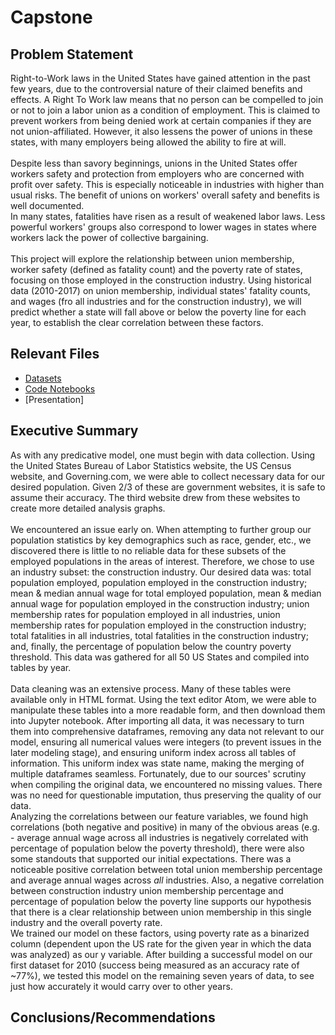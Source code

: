 # Capstone

## Problem Statement

Right-to-Work laws in the United States have gained attention in the past few years, due to the controversial nature of their claimed benefits and effects. A Right To Work law means that no person can be compelled to join or not to join a labor union as a condition of employment. This is claimed to prevent workers from being denied work at certain companies if they are not union-affiliated. However, it also lessens the power of unions in these states, with many employers being allowed the ability to fire at will.     
<br>
Despite less than savory beginnings, unions in the United States offer workers safety and protection from employers who are concerned with profit over safety. This is especially noticeable in industries with higher than usual risks. The benefit of unions on workers' overall safety and benefits is well documented.    
In many states, fatalities have risen as a result of weakened labor laws. Less powerful workers' groups also correspond to lower wages in states where workers lack the power of collective bargaining.    
<br>
This project will explore the relationship between union membership, worker safety (defined as fatality count) and the poverty rate of states, focusing on those employed in the construction industry. Using historical data (2010-2017) on union membership, individual states' fatality counts, and wages (fro all industries and for the construction industry), we will predict whether a state will fall above or below the poverty line for each year, to establish the clear correlation between these factors.

## Relevant Files

* [Datasets](https://github.com/rows317/Capstone1/tree/master/Data)
* [Code Notebooks](https://github.com/rows317/Capstone1/tree/master/code)
* [Presentation]

## Executive Summary

As with any predicative model, one must begin with data collection. Using the United States Bureau of Labor Statistics website, the US Census website, and Governing.com, we were able to collect necessary data for our desired population. Given 2/3 of these are government websites, it is safe to assume their accuracy. The third website drew from these websites to create more detailed analysis graphs.<br>    
We encountered an issue early on. When attempting to further group our population statistics by key demographics such as race, gender, etc., we discovered there is little to no reliable data for these subsets of the employed populations in the areas of interest. Therefore, we chose to use an industry subset: the construction industry. Our desired data was: total population employed, population employed in the construction industry; mean & median annual wage for total employed population, mean & median annual wage for population employed in the construction industry; union membership rates for population employed in all industries, union membership rates for population employed in the construction industry; total fatalities in all industries, total fatalities in the construction industry; and, finally, the percentage of population below the country poverty threshold. This data was gathered for all 50 US States and compiled into tables by year. <br>  
Data cleaning was an extensive process. Many of these tables were available only in HTML format. Using the text editor Atom, we were able to manipulate these tables into a more readable form, and then download them into Jupyter notebook. After importing all data, it was necessary to turn them into comprehensive dataframes, removing any data not relevant to our model, ensuring all numerical values were integers (to prevent issues in the later modeling stage), and ensuring uniform index across all tables of information. This uniform index was state name, making the merging of multiple dataframes seamless. Fortunately, due to our sources' scrutiny when compiling the original data, we encountered no missing values. There was no need for questionable imputation, thus preserving the quality of our data.
<br>
Analyzing the correlations between our feature variables, we found high correlations (both negative and positive) in many of the obvious areas (e.g. - average annual wage across all industries is negatively correlated with percentage of population below the poverty threshold), there were also some standouts that supported our initial expectations. There was a noticeable positive correlation between total union membership percentage and average annual wages across *all* industries. Also, a negative correlation between construction industry union membership percentage and percentage of population below the poverty line supports our hypothesis that there is a clear relationship between union membership in this single industry and the overall poverty rate.
<br>
We trained our model on these factors, using poverty rate as a binarized column (dependent upon the US rate for the given year in which the data was analyzed) as our y variable. After building a successful model on our first dataset for 2010 (success being measured as an accuracy rate of ~77%), we tested this model on the remaining seven years of data, to see just how accurately it would carry over to other years.

## Conclusions/Recommendations


